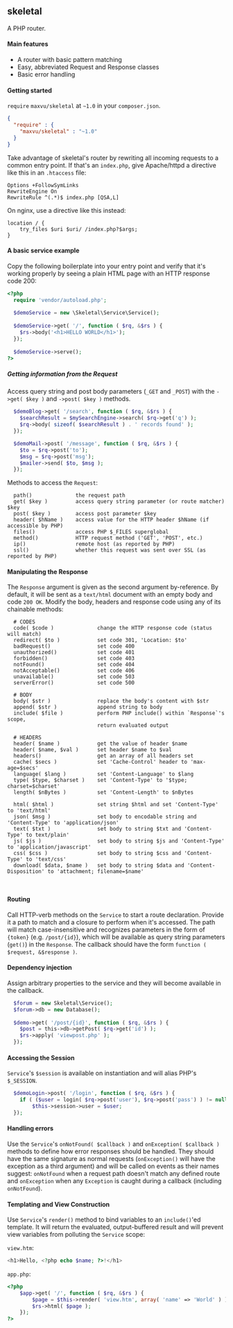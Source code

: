 ## skeletal

A PHP router.

#### Main features

* A router with basic pattern matching
* Easy, abbreviated Request and Response classes
* Basic error handling

#### Getting started

`require` `maxvu/skeletal` at `~1.0` in your `composer.json`.

```json
{
  "require" : {
    "maxvu/skeletal" : "~1.0"
  }
}
```

Take advantage of skeletal's router by rewriting all incoming requests to a common entry point. If that's an `index.php`, give Apache/httpd a directive like this in an `.htaccess` file:

```
Options +FollowSymLinks
RewriteEngine On
RewriteRule ^(.*)$ index.php [QSA,L]
```

On nginx, use a directive like this instead:
```
location / {
    try_files $uri $uri/ /index.php?$args;
}
```

#### A basic service example

Copy the following boilerplate into your entry point and verify that it's working properly by seeing a plain HTML page with an HTTP response code 200:

```php
<?php
  require 'vendor/autoload.php';
  
  $demoService = new \Skeletal\Service\Service();
  
  $demoService->get( '/', function ( $rq, &$rs ) {
    $rs->body('<h1>HELLO WORLD</h1>');
  });
  
  $demoService->serve();
?>
```

##### Getting information from the Request

Access query string and post body parameters (`_GET` and `_POST`) with the `->get( $key )` and `->post( $key )` methods.

```php
  $demoBlog->get( '/search', function ( $rq, &$rs ) {
    $searchResult = $mySearchEngine->search( $rq->get('q') );
    $rq->body( sizeof( $searchResult ) . ' records found' );
  });
```

```php
  $demoMail->post( '/message', function ( $rq, &$rs ) {
    $to = $rq->post('to');
    $msg = $rq->post('msg');
    $mailer->send( $to, $msg );
  });
```

Methods to access the `Request`:

```
  path()              the request path 
  get( $key )         access query string parameter (or route matcher) $key
  post( $key )        access post parameter $key 
  header( $hName )    access value for the HTTP header $hName (if accessible by PHP)
  files()             access PHP $_FILES superglobal
  method()            HTTP request method ('GET', 'POST', etc.)
  ip()                remote host (as reported by PHP)
  ssl()               whether this request was sent over SSL (as reported by PHP)
```


#### Manipulating the Response

The `Response` argument is given as the second argument by-reference. By default, it will be sent as a `text/html` document with an empty body and code `200 OK`. Modify the body, headers and response code using any of its chainable methods:

```
  # CODES
  code( $code )              change the HTTP response code (status will match)
  redirect( $to )            set code 301, 'Location: $to'
  badRequest()               set code 400
  unauthorized()             set code 401
  forbidden()                set code 403
  notFound()                 set code 404
  notAcceptable()            set code 406
  unavailable()              set code 503
  serverError()              set code 500
  
  # BODY
  body( $str )               replace the body's content with $str
  append( $str )             append string to body
  include( $file )           perform PHP include() within `Response`'s scope,
                             return evaluated output
  
  # HEADERS
  header( $name )            get the value of header $name
  header( $name, $val )      set header $name to $val
  headers()                  get an array of all headers set
  cache( $secs )             set 'Cache-Control' header to 'max-age=$secs'
  language( $lang )          set 'Content-Language' to $lang
  type( $type, $charset )    set 'Content-Type' to '$type; charset=$charset'
  length( $nBytes )          set 'Content-Length' to $nBytes
  
  html( $html )              set string $html and set 'Content-Type' to 'text/html'
  json( $msg )               set body to encodable string and 'Content-Type' to 'application/json'
  text( $txt )               set body to string $txt and 'Content-Type' to text/plain'
  js( $js )                  set body to string $js and 'Content-Type' to 'application/javascript'
  css( $css )                set body to string $css and 'Content-Type' to 'text/css'
  download( $data, $name )   set body to string $data and 'Content-Disposition' to 'attachment; filename=$name'
    
  
```

#### Routing
Call HTTP-verb methods on the `Service` to start a route declaration. Provide it a path to match and a closure to perform when it's accessed. The path will match case-insensitive and recognizes parameters in the form of `{token}` (e.g. `/post/{id}`), which will be available as query string parameters (`get()`) in the `Response`. The callback should have the form `function ( $request, &$response )`.

#### Dependency injection

Assign arbitrary properties to the service and they will become available in the callback.

```php
  $forum = new Skeletal\Service();
  $forum->db = new Database();
  
  $demo->get( '/post/{id}', function ( $rq, &$rs ) {
    $post = this->db->getPost( $rq->get('id') );
    $rs->apply( 'viewpost.php' );
  });
```

#### Accessing the Session

`Service`'s `$session` is available on instantiation and will alias PHP's `$_SESSION`.

```php
  $demoLogin->post( '/login', function ( $rq, &$rs ) {
    if ( ($user = login( $rq->post('user'), $rq->post('pass') ) != null ) )
        $this->session->user = $user;
  });
```

#### Handling errors

Use the `Service`'s `onNotFound( $callback )` and `onException( $callback )` methods to define how error responses should be handled. They should have the same signature as normal requests (`onException()` will have the exception as a third argument) and will be called on events as their names suggest: `onNotFound` when a request path doesn't match any defined route and `onException` when any `Exception` is caught during a callback (including `onNotFound`).


#### Templating and View Construction

Use `Service`'s `render()` method to bind variables to an `include()`'ed template. It will return the evaluated, output-buffered result and will prevent view variables from polluting the `Service` scope:

`view.htm`:
```php
<h1>Hello, <?php echo $name; ?>!</h1>
```

`app.php`:
```php
<?php
    $app->get( '/', function ( $rq, &$rs ) {
        $page = $this->render( 'view.htm', array( 'name' => 'World' ) );
        $rs->html( $page );
    });
?>
```
